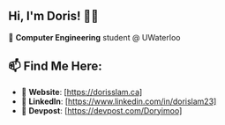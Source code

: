 ## Hi, I'm Doris! 🙂👋

🏫 **Computer Engineering** student @ UWaterloo 

## 📫 Find Me Here:
- 🤖 **Website**: [https://dorisslam.ca]
- 💼 **LinkedIn**: [https://www.linkedin.com/in/dorislam23]
- 👾 **Devpost**: [https://devpost.com/Doryimoo]

